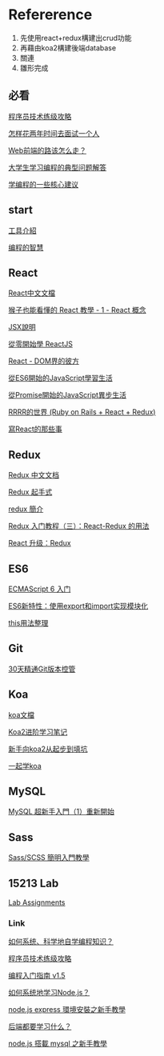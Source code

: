 # Refererence
1. 先使用react+redux構建出crud功能
2. 再藉由koa2構建後端database
3. 關連
4. 雛形完成

## 必看

[程序员技术练级攻略](https://coolshell.cn/articles/4990.html)

[怎样花两年时间去面试一个人](http://mindhacks.cn/2011/11/04/how-to-interview-a-person-for-two-years/)

[Web前端的路该怎么走？](https://www.zhihu.com/question/34388831)

[大学生学习编程的典型问题解答](https://zhuanlan.zhihu.com/p/27416619)

[学编程的一些核心建议](https://zhuanlan.zhihu.com/p/25790902)

[]()

## start

[工具介紹](https://blog.miniasp.com/post/2015/08/13/essential-frontend-tools-2015.aspx)

[编程的智慧](http://www.yinwang.org/blog-cn/2015/11/21/programming-philosophy)

## React

[React中文文檔](https://doc.react-china.org/)

[猴子也能看懂的 React 教學 - 1 - React 概念](https://j6qup3.github.io/2016/08/06/%E7%8C%B4%E5%AD%90%E4%B9%9F%E8%83%BD%E7%9C%8B%E6%87%82%E7%9A%84-React-%E6%95%99%E5%AD%B8-1/)

[JSX說明](http://blog.techbridge.cc/2016/04/21/react-jsx-introduction/#%E4%BA%8C%E3%80%81JSX-%E7%94%A8%E6%B3%95%E6%91%98%E8%A6%81)

[從零開始學 ReactJS](https://www.gitbook.com/book/kdchang/react101/details)

[React - DOM界的彼方](https://ithelp.ithome.com.tw/users/20103131/ironman/1012)

[從ES6開始的JavaScript學習生活](https://www.gitbook.com/book/eyesofkids/javascript-start-from-es6/details)

[從Promise開始的JavaScript異步生活](https://www.gitbook.com/book/eyesofkids/javascript-start-es6-promise/details)

[ RRRR的世界 (Ruby on Rails + React + Redux)](http://ithelp.ithome.com.tw/articles/10186143)

[寫React的那些事](http://ithelp.ithome.com.tw/articles/10184585)


## Redux

[Redux 中文文档](http://cn.redux.js.org/index.html)

[Redux 起手式](https://jigsawye.com/2015/11/29/instruction-with-redux/)

[redux 簡介](http://huli.logdown.com/posts/294037-javascript-redux-basic-tutorial)

[Redux 入门教程（三）：React-Redux 的用法](http://www.ruanyifeng.com/blog/2016/09/redux_tutorial_part_three_react-redux.html)

[React 升级：Redux](https://div.io/topic/1962)

## ES6

[ECMAScript 6 入门](http://es6.ruanyifeng.com/)

[ES6新特性：使用export和import实现模块化](http://www.cnblogs.com/diligenceday/p/5503777.html)

[this用法整理](https://software.intel.com/zh-cn/blogs/2013/10/09/javascript-this)

## Git

[30天精通Git版本控管 ](https://ithelp.ithome.com.tw/users/20004901/ironman/525?page=3)

## Koa

[koa文檔](https://github.com/guo-yu/koa-guide)

[Koa2进阶学习笔记](https://chenshenhai.github.io/koa2-note/)

[新手向koa2从起步到填坑](http://www.jianshu.com/p/6b816c609669)

[一起学koa](http://17koa.com/koa-generator-examples/)

## MySQL

[MySQL 超新手入門（1）重新開始](http://www.codedata.com.tw/database/mysql-tutorial-getting-started)

## Sass

[Sass/SCSS 簡明入門教學](http://blog.techbridge.cc/2017/06/30/sass-scss-tutorial-introduction/)

## 15213 Lab

[Lab Assignments](http://csapp.cs.cmu.edu/3e/labs.html)

### Link
[如何系统、科学地自学编程知识？](https://www.zhihu.com/question/20837356)

[程序员技术练级攻略](https://coolshell.cn/articles/4990.html)

[编程入门指南 v1.5](https://zhuanlan.zhihu.com/p/19959253)

[如何系统地学习Node.js？](https://www.zhihu.com/question/21567720)

[node.js express 環境安裝之新手教學](https://dotblogs.com.tw/explooosion/2016/06/11/213626)

[后端都要学习什么？](https://www.zhihu.com/question/24952874/answer/78366087)

[node.js 搭載 mysql 之新手教學](https://dotblogs.com.tw/explooosion/2016/07/18/010601)



